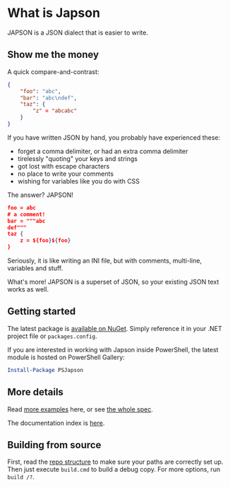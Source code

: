 What is Japson
==============
JAPSON is a JSON dialect that is easier to write.


Show me the money
-----------------
A quick compare-and-contrast:

```JSON
{
    "foo": "abc",
    "bar": "abc\ndef",
    "taz": {
        "z" = "abcabc"
    }
}
```

If you have written JSON by hand, you probably have experienced these:

- forget a comma delimiter, or had an extra comma delimiter
- tirelessly "quoting" your keys and strings
- got lost with escape characters
- no place to write your comments
- wishing for variables like you do with CSS

The answer? JAPSON!

```JSON
foo = abc
# a comment!
bar = """abc
def"""
taz {
    z = ${foo}${foo}
}
```

Seriously, it is like writing an INI file, but with comments, multi-line, variables and stuff.

What's more! JAPSON is a superset of JSON, so your existing JSON text works as well.



Getting started
---------------
The latest package is [available on NuGet](https://www.nuget.org/packages/Standard.Data.Japson). Simply reference it in your .NET project file or `packages.config`.

If you are interested in working with Japson inside PowerShell, the latest module is hosted on PowerShell Gallery:

```PowerShell
Install-Package PSJapson
```



More details
------------
Read [more examples](./Docs/conceptual/japson-example.md) here, or see [the whole spec](./Docs/conceptual/japson-spec.md).

The documentation index is [here](./Docs/README.md).



Building from source
--------------------
First, read the [repo structure](./Docs/repo-organization.md) to make sure your paths are correctly set up. Then just execute `build.cmd` to build a debug copy. For more options, run `build /?`.
